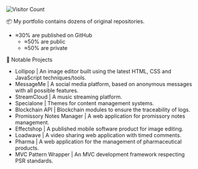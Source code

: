 ![Visitor Count](https://profile-counter.glitch.me/sayfessyd/count.svg)

📦 My portfolio contains dozens of original repositories.
- ≈30% are published on GitHub
  - ≈50% are public
  - ≈50% are private

📃 Notable Projects

- Lollipop | An image editor built using the latest HTML, CSS and JavaScript techniques/tools.
- MessageMe | A social media platform, based on anonymous messages with all possible features.
- StreamCloud | A music streaming platform.
- Specialone | Themes for content management systems.
- Blockchain API | Blockchain modules to ensure the traceability of logs.
- Promissory Notes Manager | A web application for promissory notes management.
- Effectshop | A published mobile software product for image editing.
- Loadwave | A video sharing web application with timed comments.
- Pharma | A web application for the management of pharmaceutical products.
- MVC Pattern Wrapper | An MVC development framework respecting PSR standards.
